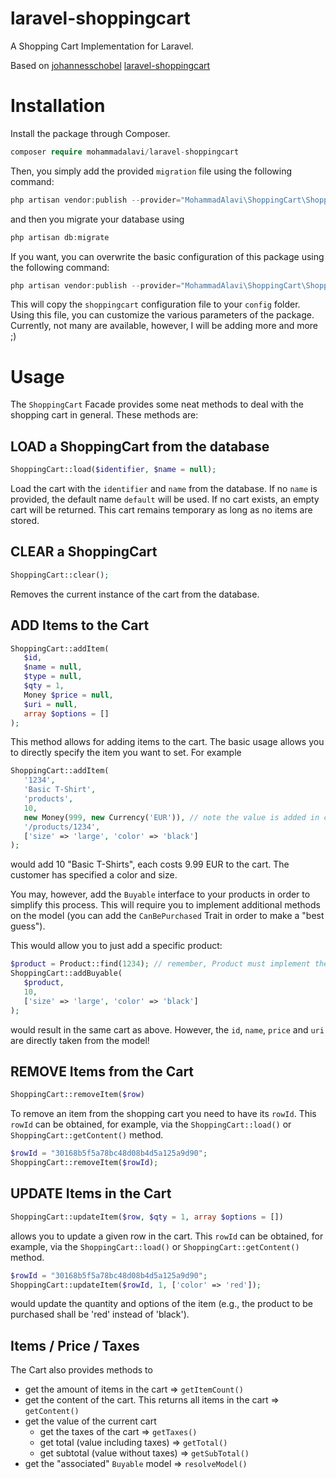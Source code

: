 # laravel-shoppingcart
A Shopping Cart Implementation for Laravel.

Based on [johannesschobel](https://github.com/johannesschobel) [laravel-shoppingcart](https://github.com/johannesschobel/laravel-shoppingcart)
# Installation
Install the package through Composer.
``` php
composer require mohammadalavi/laravel-shoppingcart
```

Then, you simply add the provided `migration` file using the following command:
```php
php artisan vendor:publish --provider="MohammadAlavi\ShoppingCart\ShoppingCartServiceProvider" --tag="migrations"
```
and then you migrate your database using
```php
php artisan db:migrate
```

If you want, you can overwrite the basic configuration of this package using the following command:

```php
php artisan vendor:publish --provider="MohammadAlavi\ShoppingCart\ShoppingCartServiceProvider" --tag="config"
```

This will copy the `shoppingcart` configuration file to your `config` folder. Using this file, you can
customize the various parameters of the package. Currently, not many are available, however, I will be adding more
and more ;)

# Usage

The `ShoppingCart` Facade provides some neat methods to deal with the shopping cart in general. These methods are:

## LOAD a ShoppingCart from the database

```php
ShoppingCart::load($identifier, $name = null);
```

Load the cart with the `identifier` and `name` from the database. If no `name` is provided, the default name `default`
will be used. If no cart exists, an empty cart will be returned. This cart remains temporary as long as no items are
stored.

## CLEAR a ShoppingCart

```php
ShoppingCart::clear();
```

Removes the current instance of the cart from the database.

## ADD Items to the Cart

```php
ShoppingCart::addItem(
   $id, 
   $name = null, 
   $type = null, 
   $qty = 1, 
   Money $price = null, 
   $uri = null, 
   array $options = []
);
```

This method allows for adding items to the cart. The basic usage allows you to directly specify the item you want
to set. For example
```php
ShoppingCart::addItem(
   '1234', 
   'Basic T-Shirt', 
   'products', 
   10, 
   new Money(999, new Currency('EUR')), // note the value is added in cents! 
   '/products/1234', 
   ['size' => 'large', 'color' => 'black']
);
```
would add 10 "Basic T-Shirts", each costs 9.99 EUR to the cart. The customer has specified a color and size.

You may, however, add the `Buyable` interface to your products in order to simplify this process. This will require you
to implement additional methods on the model (you can add the `CanBePurchased` Trait in order to make a "best guess").

This would allow you to just add a specific product:
```php
$product = Product::find(1234); // remember, Product must implement the Buyable interface!
ShoppingCart::addBuyable(
   $product, 
   10, 
   ['size' => 'large', 'color' => 'black']
);
```
would result in the same cart as above. However, the `id`, `name`, `price` and `uri` are directly taken from the model!

## REMOVE Items from the Cart

```php
ShoppingCart::removeItem($row)
```

To remove an item from the shopping cart you need to have its `rowId`. This `rowId` can be obtained, for example, via
the `ShoppingCart::load()` or `ShoppingCart::getContent()` method.

```php
$rowId = "30168b5f5a78bc48d08b4d5a125a9d90";
ShoppingCart::removeItem($rowId);
```

## UPDATE Items in the Cart

```php
ShoppingCart::updateItem($row, $qty = 1, array $options = [])
```

allows you to update a given row in the cart. This `rowId` can be obtained, for example, via the
`ShoppingCart::load()` or `ShoppingCart::getContent()` method.

```php
$rowId = "30168b5f5a78bc48d08b4d5a125a9d90";
ShoppingCart::updateItem($rowId, 1, ['color' => 'red']);
```
would update the quantity and options of the item (e.g., the product to be purchased shall be 'red' instead of 'black').

## Items / Price / Taxes

The Cart also provides methods to
* get the amount of items in the cart => `getItemCount()`
* get the content of the cart. This returns all items in the cart => `getContent()`
* get the value of the current cart
  * get the taxes of the cart => `getTaxes()`
  * get total (value including taxes) => `getTotal()`
  * get subtotal (value without taxes) => `getSubTotal()`
* get the "associated" `Buyable` model => `resolveModel()`
  
